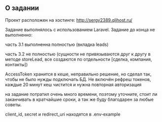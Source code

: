## О задании

Проект расположен на хостинге: http://sergy2389.qlihost.ru/

Задание выполнялось с использованием Laravel.
Задание до конца не выполненно:

часть 3.1 выполненна полностью (вкладка leads)

часть 3.2 не полностью (сущности не привязываются друг к другу в методе storeLead, все создаются по отдельности [сделка, компания, контакты])

AccessToken хранится в кеше, неправильно решение, но сделал так, чтобы не было нужды подключать БД.
Не включён рефреш токенов, каждые 20 минут кеш чистится и нужна повторная авторизация

на задание потратил очень много времени, поэтому уточните, стоит ли заканчивать в кратчайшие сроки, а так же буду благодарен за любые советы.


client_id, secret и redirect_uri находятся в .env-example


